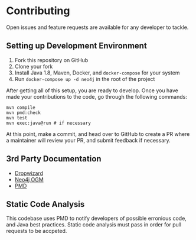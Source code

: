# Contributing

Open issues and feature requests are available for any developer to tackle.

## Setting up Development Environment

1. Fork this repository on GitHub
2. Clone your fork
3. Install Java 1.8, Maven, Docker, and `docker-compose` for your system
4. Run `docker-compose up -d neo4j` in the root of the project

After getting all of this setup, you are ready to develop. Once you have made
your contributions to the code, go through the following commands:

```text
mvn compile
mvn pmd:check
mvn test
mvn exec:java@run # if necessary
```

At this point, make a commit, and head over to GitHub to create a PR where a
maintainer will review your PR, and submit feedback if necessary.

## 3rd Party Documentation

* [Dropwizard](https://www.dropwizard.io/1.3.5/docs/manual/index.html)
* [Neo4j OGM](https://neo4j.com/docs/ogm-manual/current/reference/)
* [PMD](https://pmd.github.io/)

## Static Code Analysis

This codebase uses PMD to notify developers of possible erronious code, and
Java best practices. Static code analysis must pass in order for pull requests
to be accpeted.
